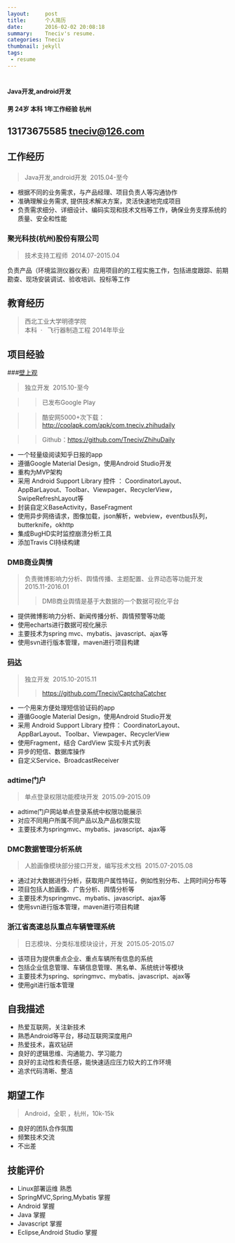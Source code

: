 ```yaml
---
layout:     post
title:      个人简历
date:       2016-02-02 20:08:18
summary:    Tneciv's resume.
categories: Tneciv
thumbnail: jekyll
tags:
 - resume
---
```


#
#### Java开发,android开发
#### 男 24岁 本科 1年工作经验 杭州   
## 13173675585  tneciv@126.com  

## 工作经历   

###  	

> Java开发,android开发  	2015.04-至今  

* 根据不同的业务需求，与产品经理、项目负责人等沟通协作 
* 准确理解业务需求, 提供技术解决方案，灵活快速地完成项目  
* 负责需求细分、详细设计、编码实现和技术文档等工作，确保业务支撑系统的质量、安全和性能 

### 聚光科技(杭州)股份有限公司  	

> 技术支持工程师  	2014.07-2015.04  

负责产品（环境监测仪器仪表）应用项目的的工程实施工作，包括进度跟踪、前期勘查、现场安装调试、验收培训、投标等工作 

## 教育经历  

> 西北工业大学明德学院  	
本科  ·   飞行器制造工程 	2014年毕业  

## 项目经验  

###[壁上观](http://coolapk.com/apk/com.tneciv.zhihudaily) 	
> 独立开发  	2015.10-至今  

>> 已发布Google Play 

>> 酷安网5000+次下载：http://coolapk.com/apk/com.tneciv.zhihudaily 

>> Github：https://github.com/Tneciv/ZhihuDaily
  
* 一个轻量级阅读知乎日报的app
* 遵循Google Material Design，使用Android Studio开发
* 重构为MVP架构
* 采用 Android Support Library 控件 ： CoordinatorLayout、AppBarLayout、Toolbar、Viewpager、RecyclerView，SwipeRefreshLayout等
* 封装自定义BaseActivity，BaseFragment
* 使用异步网络请求，图像加载，json解析，webview，eventbus队列，butterknife，okhttp
* 集成BugHD实时监控崩溃分析工具
* 添加Travis CI持续构建

### DMB商业舆情 	
> 负责微博影响力分析、舆情传播、主题配置、业界动态等功能开发  	2015.11-2016.01  
>> DMB商业舆情是基于大数据的一个数据可视化平台

* 提供微博影响力分析、新闻传播分析、舆情预警等功能 
* 使用echarts进行数据可视化展示 
* 主要技术为spring mvc、mybatis、javascript、ajax等 
* 使用svn进行版本管理，maven进行项目构建 

### [码达](https://github.com/Tneciv/CaptchaCatcher) 	
> 独立开发  	2015.10-2015.11  
>> https://github.com/Tneciv/CaptchaCatcher 

* 一个用来方便处理短信验证码的app 
* 遵循Google Material Design，使用Android Studio开发 
* 采用 Android Support Library 控件： CoordinatorLayout、AppBarLayout、Toolbar、Viewpager、RecyclerView 
* 使用Fragment，结合 CardView 实现卡片式列表 
* 异步的短信、数据库操作 
* 自定义Service、BroadcastReceiver 

### adtime门户 	
> 单点登录权限功能模块开发  	2015.09-2015.09 
 
* adtime门户网站单点登录系统中权限功能展示 
* 对应不同用户所属不同产品以及产品权限实现 
* 主要技术为springmvc、mybatis、javascript、ajax等 

### DMC数据管理分析系统 	
> 人脸画像模块部分接口开发，编写技术文档  	2015.07-2015.08 
 
* 通过对大数据进行分析，获取用户属性特征，例如性别分布、上网时间分布等 
* 项目包括人脸画像、广告分析、舆情分析等 
* 主要技术为springmvc、mybatis、javascript、ajax等 
* 使用svn进行版本管理，maven进行项目构建 

### 浙江省高速总队重点车辆管理系统 	
> 日志模块、分类标准模块设计，开发  	2015.05-2015.07 
 
* 该项目为提供重点企业、重点车辆所有信息的系统 
* 包括企业信息管理、车辆信息管理、黑名单、系统统计等模块 
* 主要技术为spring、springmvc、mybatis、javascript、ajax等 
* 使用git进行版本管理 

## 自我描述  

* 热爱互联网，关注新技术 
* 熟悉Android等平台，移动互联网深度用户
* 热爱技术，喜欢钻研 
* 良好的逻辑思维、沟通能力、学习能力 
* 良好的主动性和责任感，能快速适应压力较大的工作环境
* 追求代码清晰、整洁 

## 期望工作  

> Android，全职 ，杭州，10k-15k   
 
* 良好的团队合作氛围
* 频繁技术交流 
* 不出差

## 技能评价 
 
* Linux部署运维 熟悉 
* SpringMVC,Spring,Mybatis 掌握 
* Android 掌握 
* Java 掌握
* Javascript 掌握 
* Eclipse,Android Studio 掌握 